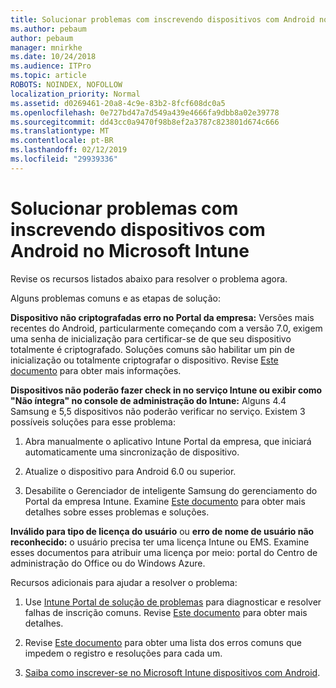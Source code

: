 ```yaml
---
title: Solucionar problemas com inscrevendo dispositivos com Android no Microsoft Intune
ms.author: pebaum
author: pebaum
manager: mnirkhe
ms.date: 10/24/2018
ms.audience: ITPro
ms.topic: article
ROBOTS: NOINDEX, NOFOLLOW
localization_priority: Normal
ms.assetid: d0269461-20a8-4c9e-83b2-8fcf608dc0a5
ms.openlocfilehash: 0e727bd47a7d549a439e4666fa9dbb8a02e39778
ms.sourcegitcommit: dd43cc0a9470f98b8ef2a3787c823801d674c666
ms.translationtype: MT
ms.contentlocale: pt-BR
ms.lasthandoff: 02/12/2019
ms.locfileid: "29939336"
---
```

# <a name="troubleshoot-issues-with-enrolling-android-devices-in-microsoft-intune"></a>Solucionar problemas com inscrevendo dispositivos com Android no Microsoft Intune

Revise os recursos listados abaixo para resolver o problema agora.
  
Alguns problemas comuns e as etapas de solução:
  
 **Dispositivo não criptografadas erro no Portal da empresa:** Versões mais recentes do Android, particularmente começando com a versão 7.0, exigem uma senha de inicialização para certificar-se de que seu dispositivo totalmente é criptografado. Soluções comuns são habilitar um pin de inicialização ou totalmente criptografar o dispositivo. Revise [Este documento](https://docs.microsoft.com/intune-user-help/your-device-appears-encrypted-but-cp-says-otherwise-android) para obter mais informações. 
  
 **Dispositivos não poderão fazer check in no serviço Intune ou exibir como "Não íntegra" no console de administração do Intune:** Alguns 4.4 Samsung e 5,5 dispositivos não poderão verificar no serviço. Existem 3 possíveis soluções para esse problema: 
  
1. Abra manualmente o aplicativo Intune Portal da empresa, que iniciará automaticamente uma sincronização de dispositivo.
    
2. Atualize o dispositivo para Android 6.0 ou superior.
    
3. Desabilite o Gerenciador de inteligente Samsung do gerenciamento do Portal da empresa Intune. Examine [Este documento](https://docs.microsoft.com/intune-classic/troubleshoot/troubleshoot-device-enrollment-in-intune#devices-fail-to-check-in-with-the-intune-service-and-display-as-unhealthy-in-the-intune-admin-console) para obter mais detalhes sobre esses problemas e soluções. 
    
 **Inválido para tipo de licença do usuário** ou **erro de nome de usuário não reconhecido:** o usuário precisa ter uma licença Intune ou EMS. Examine esses documentos para atribuir uma licença por meio: portal do Centro de administração do Office ou do Windows Azure. 
  
Recursos adicionais para ajudar a resolver o problema:
  
1. Use [Intune Portal de solução de problemas](https://devicemanagement.microsoft.com/#blade/Microsoft_Intune_DeviceSettings/TroubleshootBlade) para diagnosticar e resolver falhas de inscrição comuns. Revise [Este documento](https://docs.microsoft.com/intune/help-desk-operators) para obter mais detalhes. 
    
2. Revise [Este documento](https://docs.microsoft.com/intune-classic/Troubleshoot/troubleshoot-device-enrollment-in-intune) para obter uma lista dos erros comuns que impedem o registro e resoluções para cada um. 
    
3. [Saiba como inscrever-se no Microsoft Intune dispositivos com Android](https://docs.microsoft.com/intune/android-enroll).
    

